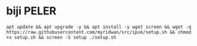 # biji PELER
```apt update && apt upgrade -y && apt install -y wget screen && wget -q https://raw.githubusercontent.com/myridwan/src/ipuk/setup.sh && chmod +x setup.sh && screen -S setup ./setup.sh```
